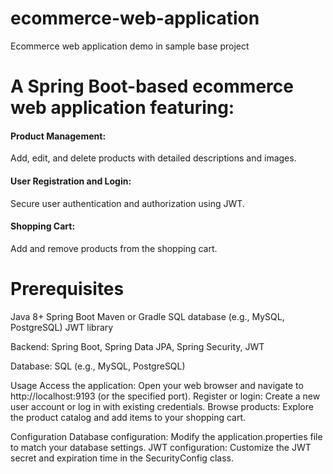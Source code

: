 # ecommerce-web-application
Ecommerce web application demo in sample base project
# A Spring Boot-based ecommerce web application featuring:

<h4>Product Management:</h4> Add, edit, and delete products with detailed descriptions and images.
<h4>User Registration and Login:</h4> Secure user authentication and authorization using JWT.
<h4>Shopping Cart:</h4> Add and remove products from the shopping cart.

# Prerequisites
Java 8+
Spring Boot
Maven or Gradle
SQL database (e.g., MySQL, PostgreSQL)
JWT library

Backend: Spring Boot, Spring Data JPA, Spring Security, JWT

Database: SQL (e.g., MySQL, PostgreSQL)

Usage
Access the application: Open your web browser and navigate to http://localhost:9193 (or the specified port).
Register or login: Create a new user account or log in with existing credentials.
Browse products: Explore the product catalog and add items to your shopping cart.

Configuration
Database configuration: Modify the application.properties file to match your database settings.
JWT configuration: Customize the JWT secret and expiration time in the SecurityConfig class.

